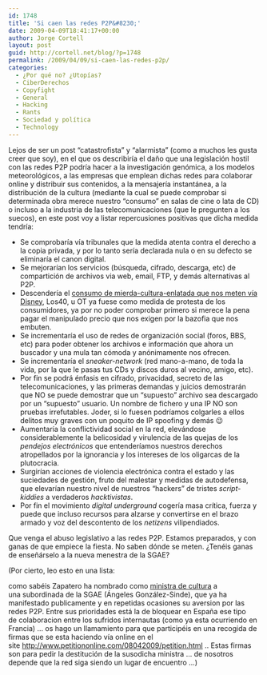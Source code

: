 ```yaml
---
id: 1748
title: 'Si caen las redes P2P&#8230;'
date: 2009-04-09T18:41:17+00:00
author: Jorge Cortell
layout: post
guid: http://cortell.net/blog/?p=1748
permalink: /2009/04/09/si-caen-las-redes-p2p/
categories:
  - ¿Por qué no? ¿Utopías?
  - CiberDerechos
  - Copyfight
  - General
  - Hacking
  - Rants
  - Sociedad y polí­tica
  - Technology
---
```

Lejos de ser un post &#8220;catastrofista&#8221; y &#8220;alarmista&#8221; (como a muchos les gusta creer que soy), en el que os describiría el daño que una legislación hostil con las redes P2P podría hacer a la investigación genómica, a los modelos meteorológicos, a las empresas que emplean dichas redes para colaborar online y distribuir sus contenidos, a la mensajería instantánea, a la distribución de la cultura (mediante la cual se puede comprobar si determinada obra merece nuestro &#8220;consumo&#8221; en salas de cine o lata de CD) o incluso a la industria de las telecomunicaciones (que le pregunten a los suecos), en este post voy a listar repercusiones positivas que dicha medida tendría:

  * Se comprobaría vía tribunales que la medida atenta contra el derecho a la copia privada, y por lo tanto sería declarada nula o en su defecto se eliminaría el canon digital.
  * Se mejorarían los servicios (búsqueda, cifrado, descarga, etc) de compartición de archivos via web, email, FTP, y demás alternativas al P2P.
  * Descendería el <a title="http://www.lashorasperdidas.com/index.php/2009/04/08/el-dinero-mata-todas-las-cosas-buenas/" href="http://www.lashorasperdidas.com/index.php/2009/04/08/el-dinero-mata-todas-las-cosas-buenas/" target="_blank">consumo de mierda-cultura-enlatada que nos meten vía Disney</a>, Los40, u OT ya fuese como medida de protesta de los consumidores, ya por no poder comprobar primero si merece la pena pagar el manipulado precio que nos exigen por la bazofia que nos embuten.
  * Se incrementaría el uso de redes de organización social (foros, BBS, etc) para poder obtener los archivos e información que ahora un buscador y una mula tan cómoda y anónimamente nos ofrecen.
  * Se incrementaría el _sneaker-network_ (red mano-a-mano, de toda la vida, por la que le pasas tus CDs y discos duros al vecino, amigo, etc).
  * Por fin se podrá énfasis en cifrado, privacidad, secreto de las telecomunicaciones, y las primeras demandas y juicios demostrarán que NO se puede demostrar que un &#8220;supuesto&#8221; archivo sea descargado por un &#8220;supuesto&#8221; usuario. Un nombre de fichero y una IP NO son pruebas irrefutables. Joder, si lo fuesen podríamos colgarles a ellos delitos muy graves con un poquito de IP spoofing y demás 😉
  * Aumentaría la conflictividad social en la red, elevándose considerablemente la belicosidad y virulencia de las quejas de los _pendejos electrónicos_ que entenderíamos nuestros derechos atropellados por la ignorancia y los intereses de los oligarcas de la plutocracia.
  * Surgirían acciones de violencia electrónica contra el estado y las suciedades de gestión, fruto del malestar y medidas de autodefensa, que elevarían nuestro nivel de nuestros &#8220;hackers&#8221; de tristes _script-kiddies_ a verdaderos _hacktivistas_.
  * Por fin el movimiento _digital underground_ cogería masa crítica, fuerza y puede que incluso recursos para alzarse y convertirse en el brazo armado y voz del descontento de los _netizens_ vilipendiados.

Que venga el abuso legislativo a las redes P2P. Estamos preparados, y con ganas de que empiece la fiesta. No saben dónde se meten. ¿Tenéis ganas de enseñárselo a la nueva menestra de la SGAE?

(Por cierto, leo esto en una lista:

como sabéis Zapatero ha nombrado como <a title="http://www.sgaecontratraxtore.com/cms/index.php?page=mentiras-y-gordas" href="http://www.sgaecontratraxtore.com/cms/index.php?page=mentiras-y-gordas" target="_blank">ministra de cultura</a> a una subordinada de la SGAE (Ángeles González-Sinde), que ya ha manifestado publicamente y en repetidas ocasiones su aversion por las redes P2P. Entre sus prioridades está la de bloquear en España ese tipo de colaboracion entre los sufridos internautas (como ya esta ocurriendo en Francia) &#8230; os hago un llamamiento para que participéis en una recogida de firmas que se esta haciendo vía online en el site <http://www.petitiononline.com/08042009/petition.html> .. Estas firmas son para pedir la destitución de la susodicha ministra &#8230; de nosotros depende que la red siga siendo un lugar de encuentro &#8230;)